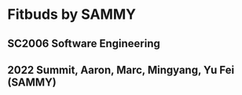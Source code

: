 # Fitbuds by SAMMY
## SC2006 Software Engineering
## 2022 Summit, Aaron, Marc, Mingyang, Yu Fei (SAMMY)